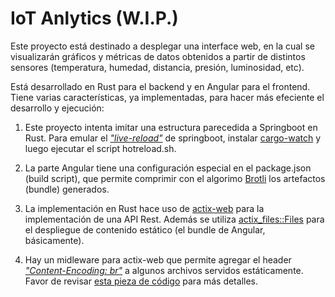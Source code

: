 # IoT Anlytics (W.I.P.)

Este proyecto está destinado a desplegar una interface web, en la cual se visualizarán gráficos y métricas de datos obtenidos a partir de
distintos sensores (temperatura, humedad, distancia, presión, luminosidad, etc).

Está desarrollado en Rust para el backend y en Angular para el frontend. Tiene varias características, ya implementadas, para hacer
más efeciente el desarrollo y ejecución:

1. Este proyecto intenta imitar una estructura parecedida a Springboot en Rust. Para emular el *["live-reload"](https://docs.spring.io/spring-boot/docs/current/reference/html/using.html#using.running-your-application.hot-swapping)* de springboot, instalar [cargo-watch](https://actix.rs/docs/autoreload/) y luego ejecutar el script hotreload.sh.

2. La parte Angular tiene una configuración especial en el package.json (build script), que permite comprimir con el algorimo [Brotli](https://github.com/google/brotli) los artefactos (bundle) generados.

3. La implementación en Rust hace uso de [actix-web](https://actix.rs/) para la implementación de una API Rest. Además se utiliza [actix_files::Files](https://docs.rs/actix-files/latest/actix_files/) para el despliegue de contenido estático (el bundle de Angular, básicamente).

4. Hay un midleware para actix-web que permite agregar el header *["Content-Encoding: br"](https://developer.mozilla.org/es/docs/Web/HTTP/Headers/Content-Encoding)* a algunos archivos servidos estáticamente. Favor de revisar [esta pieza de código](src/back/http-utils/br_encoding.rs) para más detalles.
